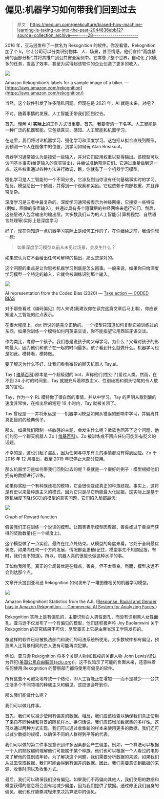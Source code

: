 # 偏见:机器学习如何带我们回到过去

> 原文：<https://medium.com/geekculture/biased-how-machine-learning-is-taking-us-into-the-past-2044836ebb12?source=collection_archive---------28----------------------->

2016 年，亚马逊发布了一款名为 Rekognition 的软件。你没看错，Rekognition 加了个 k，它让公司可以分类识别物体、人、场景，甚至情感。他们宣传“高度精确的面部分析”,并将其推广到公共安全案例中。它席卷了整个世界，自动化了如此多的任务，提高了效率，甚至为买得起该软件的企业创造了更多的收入。

![](img/bee671d8a991f0c26516f0e28be47f80.png)

Amazon Rekognition’s labels for a sample image of a biker. — [https://aws.amazon.com/rekognition](https://aws.amazon.com/rekognition/)

当然，这个软件引发了许多隐私问题。但现在是 2021 年，AI 就是未来，对吧？

不对。随着事情的发展，人工智能正带我们回到过去。

首先，理解 AI **实际上**的工作方式很重要。首先，我要澄清一下名字。人工智能是一种广泛的机器智能。它包括真实、感知、人工智能和机器学习。

在这里，我们将讨论机器学习、强化学习和深度学习。这包括从拟合直线到图形，到预测一个人在图像中的位置，到学习如何玩 Atari Breakout。

机器学习通常被认为是接受一些输入，并对它们应用权重以获得输出。该模型可以访问基本事实(给定输入的真实输出)，并尝试准确预测它们。它通过重量做到这一点。这些权重通过各种方法进行微调，瞧，你就有了一个机器学习模型。

强化学习是人工智能的一个不同分支，它涉及到当你没有任何基础事实时的学习。相反，模型给出一个预测，并得到一个观察和奖励。它也依赖于内部权重，并且非常复杂。

深度学习是三者中最复杂的。深度学习通常被表示为神经网络，它接受一些特征(例如，图像的像素输入)，并通过具有多个隐藏层的神经网络来运行它们。然后，这些层进入包含输出的输出层。大多数我们认为的人工智能(计算机视觉、自然语言处理等)实际上是深度学习

好了，现在你知道一点机器学习实际上是如何工作的了。在你继续之前，我请你想一想:

> 如果深度学习模型以前从未见过场景，会发生什么？

如果您认为它不会给出任何可解释的输出，那么您是对的。

这个问题的重点是让你思考机器学习到底是怎么回事。一般来说，如果你只给深度学习模型一个特定的输入，它就会被训练识别那个输入。

![](img/fd3e6a51a182fb525fe9deeaf8b7da4c.png)

AI representation from the Coded Bias (2020) — [Take action — CODED BIAS](https://www.codedbias.com/takeaction)

对于那些看过《编码偏见》的人来说(我建议你在读完这篇文章后马上看)，你应该知道人工智能的红点表示。

在很大程度上，dot 所说的是完全正确的。一个模型只知道如何复制它被训练过的东西。如果你训练一个模特如何用英语交谈，你不能指望它用西班牙语交谈。

作为类比，考虑一个孩子。我们总是说孩子向父母学习。为什么？父母对孩子的影响最大，因为他们和孩子在一起的时间最多。孩子看到什么就做什么。机器学习也是如此。模特看，模特做。

要了解这为什么不好，让我们看看微软的聊天机器人 Tay.ai。

Tay ( [维基百科](https://en.wikipedia.org/wiki/Tay_%28bot%29))原本是一个超级甜的 bot，声称他们(性别？)爱过人类。然而，在不到 24 小时的时间里，Tay 就被充斥着种族主义、性别歧视和彻头彻尾的令人敬畏的言论。

Tay，作为一个 RL 模特做了很自然的事情，并从中学习。Tay 的声明从甜到酸的速度非常快，在推出后的短短 16 小时内，Tay 就被关闭了。

Tay 曾经是——并将永远是——机器学习模型如何从错误的影响中学习，并偏离其真正目的的经典例子。

那么，如果我们限制一些敏感的主题，会发生什么呢？微软也回答了这个问题，他们的另一个聊天机器人 Zo ( [维基百科](https://en.wikipedia.org/wiki/Zo_(bot)))。Zo 被训练成不回应任何可能带有贬义的话题。

不幸的是，这也引起了混乱，因为任何与中东有关的事情都没有得到回应。Zo 于 2016 年 12 月推出，截至 2019 年已停止大部分应用。

那么机器学习是如何带我们回到过去的呢？泰就是一个很好的例子！模型根据他们拥有的数据进行训练。

如果你奖励一个有种族歧视的模特，它会很快变成真正的种族歧视。事实上，这将是有史以来最种族主义的模式，因为它只是尽它所能最大化回报。这实际上是基于随机梯度下降(SGD)的模型的真实问题，它们陷入局部最优:

![](img/80fb1b2cf8927e1e1963e2738ea82220.png)

Graph of Reward function

假设我们正在训练一个说话的模型。让图表表示模型因卑鄙、善良或过于善良而获得的奖励数量(在一个梯度上)。

这个模型做了一点实验，最终在红点处结束。从模型的角度来看，它处于全局最优状态，如果向任何一个方向发展，情况都会更糟(记住，模型事先不知道回报，有时，我们也不知道)。所以，机器人真的很擅长做这种水平的事。

正如你我所见，真正的全局最优是在绿点，善良，但不太善良。然而，模型永远不会到达那个点。

文章开头提到亚马逊 Rekognition 如何发布了一堆图像相关的机器学习模型。

![](img/6d8a8c3ddcefb891d15824fa2f3cf4dd.png)

Amazon Rekognitiont Statistics from the AJL ([Response: Racial and Gender bias in Amazon Rekognition — Commercial AI System for Analyzing Faces.](/@Joy.Buolamwini/response-racial-and-gender-bias-in-amazon-rekognition-commercial-ai-system-for-analyzing-faces-a289222eeced))

Rekognition 实际上是有偏见的，主要识别白人男性面孔，而没有识别黑人女性面孔。亚马逊不仅发布了一个有偏见的模型，他们还积极声称 Joy Buolamwini 关于 Rekognition 的研究结果不可信，尽管事实上它是由麻省理工学院发布的。

像这样的软件已经被执法部门和我们的司法系统所使用。大多数软件都有偏见，预测黑人比背景相同的白人更有可能再次犯罪。

例如，亚马逊 Rekognition 将多个关键人物(如民权的关键人物 John Lewis)误认为罪犯([美国公民自由联盟(aclu.org)](https://www.aclu.org/blog/privacy-technology/surveillance-technologies/amazons-face-recognition-falsely-matched-28))。这不仅暗示了可能的负面未来，还意味着任何使用 Rekognition 的警察部门都将使用有偏见的软件。

所有这些不可避免地导致一个结论，即人工智能正在增加——而不是减少——公共生活多个不同领域的种族主义和偏见。这应该会吓到你。

那么我们能做什么呢？

我们可以做几件事。

首先，我们可以减少使用有偏差的数据。相反，我们应该检查以确保我们真正使用了来自不同种族和背景的随机样本。换句话说，我们应该增加数据集的多样性。这可以通过两种方式实现。我们可以通过收集新的样本来使用更多的数据。我们还可以减少数据的规模，以确保不同的人群得到平等的代表。

我们可以做的第二件事是意识到许多因素都会产生偏差。例如，一个算法可以根据一个人的邮政编码理解他们可能属于某个种族。他们也可以根据一个人看过的电影来了解他的性别或年龄。为了解决这个问题，我们需要分析数据的来源。如果我们从过去获取数据，我们可能会得到有偏差的数据。因此，我们需要意识到数据的来源、收集时间以及收集方式。

最后，我们可以确保我们没有偏见。如果我们不再偏向其他人，我们使用的数据和模型获得的信息将会固有地减少偏差，因为我们提供了数据。通过修正我们自身的偏见，我们也许能够减轻未来决策算法中的偏见。